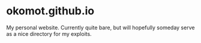# okomot.github.io
My personal website. Currently quite bare, but will hopefully someday serve as a nice directory for my exploits.
